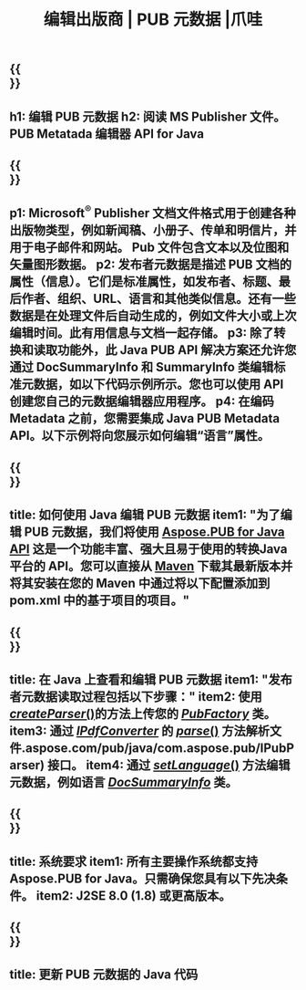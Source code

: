 ﻿---
translation: true
template: /_templates/metadata-java.md
title: 编辑出版商 | PUB 元数据 |爪哇
description: 使用跨平台 PUB Java API 解决方案读取发布者文件元数据。本地 Java API 使您可以访问 SummaryInfo 和 DocSummaryInfo 属性。
url: /java/metadata/pub/
metakeywords: 编辑 pub 元数据 java, pub 文件元数据 java, 发布者元数据编辑器 java, 读取 pub 文件元数据 java, 读取 pub 元数据 java
family: pub
platformtag: java
feature: metadata
aliases: /java/元数据/
---

{{<section banner>}}
---
h1: 编辑 PUB 元数据
h2: 阅读 MS Publisher 文件。 PUB Metatada 编辑器 API for Java
---

{{<section overview>}}
---
p1: Microsoft<sup>®</sup> Publisher 文档文件格式用于创建各种出版物类型，例如新闻稿、小册子、传单和明信片，并用于电子邮件和网站。 Pub 文件包含文本以及位图和矢量图形数据。
p2: 发布者元数据是描述 PUB 文档的属性（信息）。它们是标准属性，如发布者、标题、最后作者、组织、URL、语言和其他类似信息。还有一些数据是在处理文件后自动生成的，例如文件大小或上次编辑时间。此有用信息与文档一起存储。
p3: 除了转换和读取功能外，此 Java PUB API 解决方案还允许您通过 DocSummaryInfo 和 SummaryInfo 类编辑标准元数据，如以下代码示例所示。您也可以使用 API 创建您自己的元数据编辑器应用程序。
p4: 在编码 Metadata 之前，您需要集成 Java PUB Metadata API。以下示例将向您展示如何编辑“语言”属性。
---

{{<section widget>}}
---
title: 如何使用 Java 编辑 PUB 元数据
item1: "为了编辑 PUB 元数据，我们将使用 [Aspose.PUB for Java API](https://products.aspose.com/pub/java) 这是一个功能丰富、强大且易于使用的转换Java 平台的 API。您可以直接从 [Maven](https://repository.aspose.com/webapp/#/artifacts/browse/tree/General/repo/com/aspose/aspose-pub) 下载其最新版本并将其安装在您的 Maven 中通过将以下配置添加到 pom.xml 中的基于项目的项目。"
---

{{<section feature1>}}
---
title: 在 Java 上查看和编辑 PUB 元数据
item1: "发布者元数据读取过程包括以下步骤："
item2: 使用 [*createParser*()](https://apireference.aspose.com/pub/java/com.aspose.pub/PubFactory#createParser-java.lang.String-)的方法上传您的 [*PubFactory*](https://apireference.aspose.com/pub/java/com.aspose.pub/PubFactory) 类。
item3: 通过 [*IPdfConverter*](https://apireference) 的 [*parse*()](https://apireference.aspose.com/pub/java/com.aspose.pub/IPubParser#parse--) 方法解析文件.aspose.com/pub/java/com.aspose.pub/IPubParser) 接口。
item4: 通过 [*setLanguage*()](https://apireference.aspose.com/pub/java/com.aspose.pub/DocSummaryInfo#setLanguage-java.lang.String-) 方法编辑元数据，例如语言 [*DocSummaryInfo*](https://apireference.aspose.com/pub/java/com.aspose.pub/DocSummaryInfo) 类。
---

{{<section feature2>}}
---
title: 系统要求
item1: 所有主要操作系统都支持 Aspose.PUB for Java。只需确保您具有以下先决条件。
item2: J2SE 8.0 (1.8) 或更高版本。
---

{{<section codeexample>}}
---
title: 更新 PUB 元数据的 Java 代码
---
